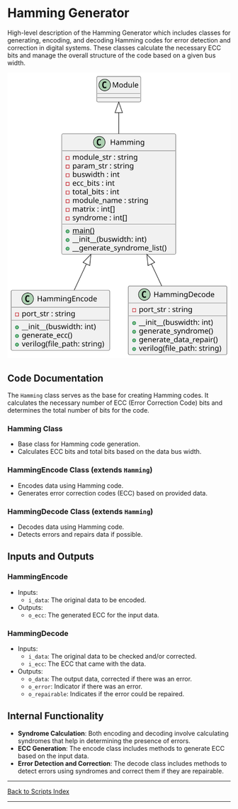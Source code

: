 # Hamming Generator

High-level description of the Hamming Generator which includes classes for generating, encoding, and decoding Hamming codes for error detection and correction in digital systems. These classes calculate the necessary ECC bits and manage the overall structure of the code based on a given bus width.

![Hamming UML](../../images_scripts_uml/verilog_ECC_Hamming.svg)

## Code Documentation

The `Hamming` class serves as the base for creating Hamming codes. It calculates the necessary number of ECC (Error Correction Code) bits and determines the total number of bits for the code.

### Hamming Class

- Base class for Hamming code generation.
- Calculates ECC bits and total bits based on the data bus width.

### HammingEncode Class (extends `Hamming`)

- Encodes data using Hamming code.
- Generates error correction codes (ECC) based on provided data.

### HammingDecode Class (extends `Hamming`)

- Decodes data using Hamming code.
- Detects errors and repairs data if possible.

## Inputs and Outputs

### HammingEncode

- Inputs:
  - `i_data`: The original data to be encoded.
- Outputs:
  - `o_ecc`: The generated ECC for the input data.

### HammingDecode

- Inputs:
  - `i_data`: The original data to be checked and/or corrected.
  - `i_ecc`: The ECC that came with the data.
- Outputs:
  - `o_data`: The output data, corrected if there was an error.
  - `o_error`: Indicator if there was an error.
  - `o_repairable`: Indicates if the error could be repaired.

## Internal Functionality

- **Syndrome Calculation**: Both encoding and decoding involve calculating syndromes that help in determining the presence of errors.
- **ECC Generation**: The encode class includes methods to generate ECC based on the input data.
- **Error Detection and Correction**: The decode class includes methods to detect errors using syndromes and correct them if they are repairable.

---

[Back to Scripts Index](index.md)

---
